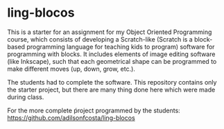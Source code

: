 # ling-blocos

This is a starter for an assignment for my Object Oriented Programming course, which consists of developing a Scratch-like (Scratch is a block-based programming language for teaching kids to program) software for programming with blocks. It includes elements of image editing software (like Inkscape), such that each geometrical shape can be programmed to make different moves (up, down, grow, etc.).

The students had to complete the software. This repository contains only the starter project, but there are many thing done here which were made during class.

For the more complete ṕroject programmed by the students: https://github.com/adilsonfcosta/ling-blocos
